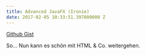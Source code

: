```yaml
---
title: Advanced JavaFX (Ironie)
date: 2017-02-05 10:33:51.397000000 Z
---
```


<script src="https://gist.github.com/lukas-h/3f0fd3c82ed4c16cabbcc0980b8b2e6f.js"></script>

[Github Gist](https://gist.github.com/lukas-h/3f0fd3c82ed4c16cabbcc0980b8b2e6f)

So... Nun kann es schön mit HTML & Co. weitergehen.
